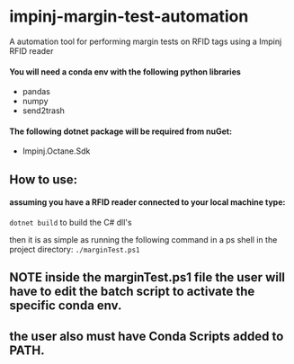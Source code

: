 # impinj-margin-test-automation
A automation tool for performing margin tests on RFID tags using a Impinj RFID reader

#### You will need a conda env with the following python libraries
- pandas
- numpy
- send2trash

#### The following dotnet package will be required from nuGet: 
- Impinj.Octane.Sdk


## How to use: 
#### assuming you have a RFID reader connected to your local machine type:
```dotnet build```  to build the C# dll's

then it is as simple as running the following command in a ps shell in the project directory:
```./marginTest.ps1```

## NOTE inside the marginTest.ps1 file the user will have to edit the batch script to activate the specific conda env. 
## the user also must have Conda Scripts added to PATH.
